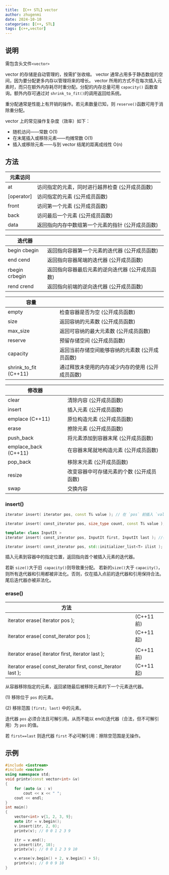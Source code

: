 ```yaml
---
title: 【C++ STL】vector
author: zhugenmi
date: 2024-10-10 
categories: [C++, STL]
tags: [c++,vector]
---
```

## 说明

需包含头文件`<vector>`

vector 的存储是自动管理的，按需扩张收缩。 vector 通常占用多于静态数组的空间，因为要分配更多内存以管理将来的增长。 vector 所用的方式不在每次插入元素时，而只在额外内存耗尽时重分配。分配的内存总量可用 `capacity()` 函数查询。额外内存可通过对 `shrink_to_fit()`的调用返回给系统。 

重分配通常是性能上有开销的操作。若元素数量已知，则 `reserve()`函数可用于消除重分配。

vector 上的常见操作复杂度（效率）如下：

- 随机访问——常数 O(1)
- 在末尾插入或移除元素——均摊常数 O(1)
- 插入或移除元素——与到 vector 结尾的距离成线性 O(n)

## 方法

| 元素访问   |                                                   |
| ---------- | ------------------------------------------------- |
| at         | 访问指定的元素，同时进行越界检查 (公开成员函数)   |
| [operator] | 访问指定的元素 (公开成员函数)                     |
| front      | 访问第一个元素 (公开成员函数)                     |
| back       | 访问最后一个元素 (公开成员函数)                   |
| data       | 返回指向内存中数组第一个元素的指针 (公开成员函数) |

| **迭代器**      |                                                 |
| --------------- | ----------------------------------------------- |
| begin  cbegin   | 返回指向容器第一个元素的迭代器 (公开成员函数)   |
| end  cend       | 返回指向容器尾端的迭代器 (公开成员函数)         |
| rbegin  crbegin | 返回指向容器最后元素的逆向迭代器 (公开成员函数) |
| rend  crend     | 返回指向前端的逆向迭代器 (公开成员函数)         |

| **容量**              |                                                   |
| --------------------- | ------------------------------------------------- |
| empty                 | 检查容器是否为空 (公开成员函数)                   |
| size                  | 返回容纳的元素数 (公开成员函数)                   |
| max_size              | 返回可容纳的最大元素数 (公开成员函数)             |
| reserve               | 预留存储空间 (公开成员函数)                       |
| capacity              | 返回当前存储空间能够容纳的元素数 (公开成员函数)   |
| shrink_to_fit (C++11) | 通过释放未使用的内存减少内存的使用 (公开成员函数) |

| **修改器**           |                                           |
| -------------------- | ----------------------------------------- |
| clear                | 清除内容 (公开成员函数)                   |
| insert               | 插入元素 (公开成员函数)                   |
| emplace (C++11)      | 原位构造元素 (公开成员函数)               |
| erase                | 擦除元素 (公开成员函数)                   |
| push_back            | 将元素添加到容器末尾 (公开成员函数)       |
| emplace_back (C++11) | 在容器末尾就地构造元素 (公开成员函数)     |
| pop_back             | 移除末元素 (公开成员函数)                 |
| resize               | 改变容器中可存储元素的个数 (公开成员函数) |
| swap                 | 交换内容                                  |

### insert()

```c++
iterator insert( iterator pos, const T& value ); // 在 `pos` 前插入 `value` 。

iterator insert( const_iterator pos, size_type count, const T& value ); //在 `pos` 前插入 `value` 的 `count` 个副本。

template< class InputIt >
iterator insert( const_iterator pos, InputIt first, InputIt last ); //在 `pos` 前插入来自范围 `[first, last)` 的元素。 若 `first` 和 `last` 是指向 *this 中的迭代器，则行为未定义。

iterator insert( const_iterator pos, std::initializer_list<T> ilist );  //在 `pos` 前插入来自 initializer_list `ilist` 的元素。
```

插入元素到容器中的指定位置，返回指向首个被插入元素的迭代器。

若新 `size()`大于旧` capacity()`则导致重分配。 若新的` size() `大于 `capacity()`，则所有迭代器和引用都被非法化。否则，仅在插入点前的迭代器和引用保持合法。尾后迭代器亦被非法化。

### erase()

|                         方法                                 |      |            |
| ------------------------------------------------------------ | ---- | ---------- |
| iterator erase( iterator pos );                              |      | (C++11 前) |
| iterator erase( const_iterator pos );                        |      | (C++11 起) |
|                                                              |      |            |
| iterator erase( iterator first, iterator last );             |      | (C++11 前) |
| iterator erase( const_iterator first, const_iterator last ); |      | (C++11 起) |

从容器移除指定的元素，返回紧随最后被移除元素的下一个元素迭代器。

(1) 移除位于 `pos` 的元素。

(2) 移除范围 `[first; last)` 中的元素。

迭代器 `pos` 必须合法且可解引用。从而不能以 end()迭代器（合法，但不可解引用）为 `pos` 的值。

若 `first==last` 则迭代器 `first` 不必可解引用：擦除空范围是无操作。

## 示例

```cpp
#include <iostream>
#include <vector>
using namespace std;
void printv(const vector<int> &v)
{
    for (auto &x : v)
        cout << x << " ";
    cout << endl;
}
int main()
{
    vector<int> v{1, 2, 3, 9};
    auto itr = v.begin();
    v.insert(itr, 2, 0);
    printv(v); // 0 0 1 2 3 9

    itr = v.end();
    v.insert(itr, 10);
    printv(v); // 0 0 1 2 3 9 10

    v.erase(v.begin() + 2, v.begin() + 5);
    printv(v); // 0 0 9 10
}
```

